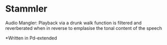 # Stammler
Audio Mangler: 
  Playback via a drunk walk function is filtered and reverberated when in reverse to emplasise the tonal content of the speech
  

*Written in Pd-extended
